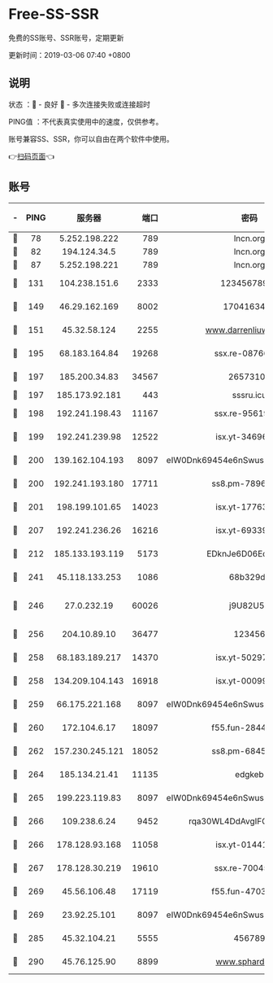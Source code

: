 # Free-SS-SSR

免费的SS账号、SSR账号，定期更新

更新时间：2019-03-06 07:40 +0800

## 说明

状态     ：🙂 - 良好 🙁 - 多次连接失败或连接超时

PING值   ：不代表真实使用中的速度，仅供参考。

账号兼容SS、SSR，你可以自由在两个软件中使用。

👉[扫码页面](https://liesauer.github.io/free-ss-ssr.github.io/)👈

## 账号

|-|PING|服务器|端口|密码|加密方式|区域|
|:----:|:----:|:-----:|-----:|:----:|:----:|:----:|
|🙂|78|5.252.198.222|789|lncn.org|rc4|JP|
|🙂|82|194.124.34.5|789|lncn.org|rc4|JP|
|🙂|87|5.252.198.221|789|lncn.org|rc4|JP|
|🙂|131|104.238.151.6|2333|12345678900|aes-256-cfb|JP|
|🙂|149|46.29.162.169|8002|1704163453|aes-256-cfb|RU|
|🙂|151|45.32.58.124|2255|www.darrenliuwei.com|aes-256-cfb|JP|
|🙂|195|68.183.164.84|19268|ssx.re-08766670|aes-256-cfb|US|
|🙂|197|185.200.34.83|34567|26573106|aes-256-cfb|US|
|🙂|197|185.173.92.181|443|sssru.icu|rc4-md5|RU|
|🙂|198|192.241.198.43|11167|ssx.re-95619566|aes-256-cfb|US|
|🙂|199|192.241.239.98|12522|isx.yt-34696326|aes-256-cfb|US|
|🙂|200|139.162.104.193|8097|eIW0Dnk69454e6nSwuspv9DmS201tQ0D|aes-256-cfb|JP|
|🙂|200|192.241.193.180|17711|ss8.pm-78965598|aes-256-cfb|US|
|🙂|201|198.199.101.65|14023|isx.yt-17763934|aes-256-cfb|US|
|🙂|207|192.241.236.26|16216|isx.yt-69339044|aes-256-cfb|US|
|🙂|212|185.133.193.119|5173|EDknJe6D06EoWDaw|aes-256-cfb|US|
|🙂|241|45.118.133.253|1086|68b329da|aes-256-cfb|SG|
|🙂|246|27.0.232.19|60026|j9U82U53|xchacha20-ietf-poly1305|HK|
|🙂|256|204.10.89.10|36477|123456|aes-256-cfb|US|
|🙂|258|68.183.189.217|14370|isx.yt-50297901|aes-256-cfb|SG|
|🙂|258|134.209.104.143|16918|isx.yt-00099040|aes-256-cfb|SG|
|🙂|259|66.175.221.168|8097|eIW0Dnk69454e6nSwuspv9DmS201tQ0D|aes-256-cfb|US|
|🙂|260|172.104.6.17|18097|f55.fun-28441819|aes-256-cfb|US|
|🙂|262|157.230.245.121|18052|ss8.pm-68457462|aes-256-cfb|SG|
|🙂|264|185.134.21.41|11135|edgkeb|aes-256-cfb|GB|
|🙂|265|199.223.119.83|8097|eIW0Dnk69454e6nSwuspv9DmS201tQ0D|aes-256-cfb|US|
|🙂|266|109.238.6.24|9452|rqa30WL4DdAvgIFG6Fs3znzTa|aes-256-cfb|FR|
|🙂|266|178.128.93.168|11058|isx.yt-01441117|aes-256-cfb|SG|
|🙂|267|178.128.30.219|19610|ssx.re-70045890|aes-256-cfb|SG|
|🙂|269|45.56.106.48|17119|f55.fun-47038034|aes-256-cfb|US|
|🙂|269|23.92.25.101|8097|eIW0Dnk69454e6nSwuspv9DmS201tQ0D|aes-256-cfb|US|
|🙂|285|45.32.104.21|5555|456789|aes-256-cfb|SG|
|🙂|290|45.76.125.90|8899|www.sphard.com|aes-256-cfb|JP|
